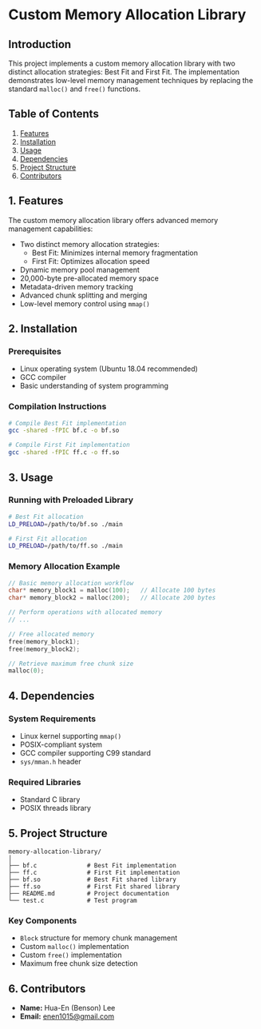# Custom Memory Allocation Library

## Introduction

This project implements a custom memory allocation library with two distinct allocation strategies: Best Fit and First Fit. The implementation demonstrates low-level memory management techniques by replacing the standard `malloc()` and `free()` functions.

## Table of Contents
1. [Features](#1-features)
2. [Installation](#2-installation)
3. [Usage](#3-usage)
4. [Dependencies](#4-dependencies)
5. [Project Structure](#5-project-structure)
6. [Contributors](#6-contributors)

## 1. Features

The custom memory allocation library offers advanced memory management capabilities:

- Two distinct memory allocation strategies:
  - Best Fit: Minimizes internal memory fragmentation
  - First Fit: Optimizes allocation speed
- Dynamic memory pool management
- 20,000-byte pre-allocated memory space
- Metadata-driven memory tracking
- Advanced chunk splitting and merging
- Low-level memory control using `mmap()`

## 2. Installation

### Prerequisites
- Linux operating system (Ubuntu 18.04 recommended)
- GCC compiler
- Basic understanding of system programming

### Compilation Instructions
```bash
# Compile Best Fit implementation
gcc -shared -fPIC bf.c -o bf.so

# Compile First Fit implementation
gcc -shared -fPIC ff.c -o ff.so
```

## 3. Usage

### Running with Preloaded Library
```bash
# Best Fit allocation
LD_PRELOAD=/path/to/bf.so ./main

# First Fit allocation
LD_PRELOAD=/path/to/ff.so ./main
```

### Memory Allocation Example
```c
// Basic memory allocation workflow
char* memory_block1 = malloc(100);   // Allocate 100 bytes
char* memory_block2 = malloc(200);   // Allocate 200 bytes

// Perform operations with allocated memory
// ...

// Free allocated memory
free(memory_block1);
free(memory_block2);

// Retrieve maximum free chunk size
malloc(0);
```

## 4. Dependencies

### System Requirements
- Linux kernel supporting `mmap()`
- POSIX-compliant system
- GCC compiler supporting C99 standard
- `sys/mman.h` header

### Required Libraries
- Standard C library
- POSIX threads library

## 5. Project Structure

```
memory-allocation-library/
│
├── bf.c              # Best Fit implementation
├── ff.c              # First Fit implementation
├── bf.so             # Best Fit shared library
├── ff.so             # First Fit shared library
├── README.md         # Project documentation
└── test.c            # Test program
```

### Key Components
- `Block` structure for memory chunk management
- Custom `malloc()` implementation
- Custom `free()` implementation
- Maximum free chunk size detection

## 6. Contributors
- **Name:** Hua-En (Benson) Lee
- **Email:** enen1015@gmail.com
